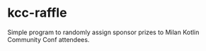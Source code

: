 # kcc-raffle
Simple program to randomly assign sponsor prizes to 
 Milan Kotlin Community Conf attendees.